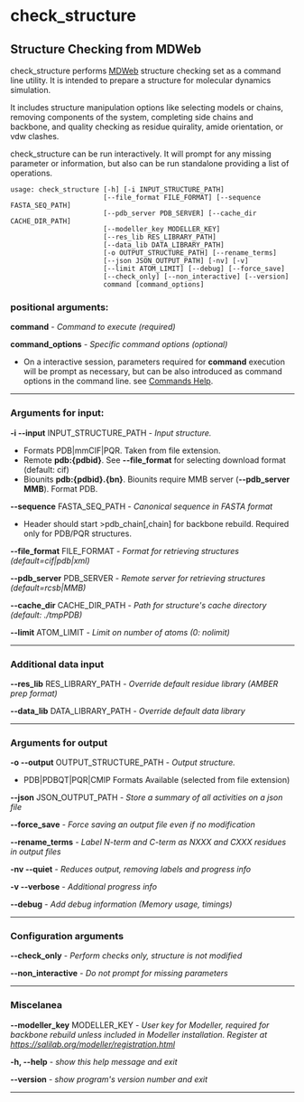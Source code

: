 # check_structure

## Structure Checking from MDWeb

check_structure performs [MDWeb](https://mmb.irbbarcelona.org/MDWeb) structure checking set as a command line utility. It is intended to prepare a structure for molecular dynamics simulation.

It includes structure manipulation options like selecting models or chains, removing components of the system, completing side chains and backbone, and quality checking as residue quirality, amide orientation, or vdw clashes.

check_structure can be run interactively. It will prompt for any missing parameter or information, but also can be run standalone providing a list of operations. 



~~~
usage: check_structure [-h] [-i INPUT_STRUCTURE_PATH]
                       [--file_format FILE_FORMAT] [--sequence FASTA_SEQ_PATH]
                       [--pdb_server PDB_SERVER] [--cache_dir CACHE_DIR_PATH]
                       [--modeller_key MODELLER_KEY]
                       [--res_lib RES_LIBRARY_PATH]
                       [--data_lib DATA_LIBRARY_PATH]
                       [-o OUTPUT_STRUCTURE_PATH] [--rename_terms]
                       [--json JSON_OUTPUT_PATH] [-nv] [-v]
                       [--limit ATOM_LIMIT] [--debug] [--force_save]
                       [--check_only] [--non_interactive] [--version]
                       command [command_options]

~~~
### positional arguments:
  **command** - _Command to execute (required)_

  **command_options** - _Specific command options (optional)_
* On a interactive session, parameters required for **command** execution will be prompt as necessary, but can be also introduced as command options in the command line. see [Commands Help](https://biobb-structure-checking.readthedocs.io/en/latest/commands_help.html). 
***
### Arguments for input:

**-i --input** INPUT_STRUCTURE_PATH - _Input structure._
* Formats PDB|mmCIF|PQR. Taken from file extension.
* Remote **pdb:{pdbid}**. See **--file_format** for selecting download format (default: cif)
* Biounits **pdb:{pdbid}.{bn}**. Biounits require MMB server (**--pdb_server MMB**). Format PDB.

**--sequence** FASTA_SEQ_PATH - _Canonical sequence in FASTA format_
* Header should start >pdb_chain[,chain] for backbone rebuild. Required only for PDB/PQR structures.

**--file_format** FILE_FORMAT - _Format for retrieving structures (default=cif|pdb|xml)_

**--pdb_server** PDB_SERVER - _Remote server for retrieving structures (default=rcsb|MMB)_

**--cache_dir** CACHE_DIR_PATH - _Path for structure's cache directory (default: ./tmpPDB)_

**--limit** ATOM_LIMIT - _Limit on number of atoms (0: nolimit)_

***
### Additional data input

**--res_lib** RES_LIBRARY_PATH - _Override default residue library (AMBER prep format)_

**--data_lib** DATA_LIBRARY_PATH - _Override default data library_

***
### Arguments for output

**-o --output** OUTPUT_STRUCTURE_PATH - _Output structure._
* PDB|PDBQT|PQR|CMIP Formats Available (selected from file extension)
  
**--json** JSON_OUTPUT_PATH - _Store a summary of all activities on a json file_

**--force_save** - _Force saving an output file even if no modification_

**--rename_terms** - _Label N-term and C-term as NXXX and CXXX residues in output files_

**-nv --quiet** - _Reduces output, removing labels and progress info_

**-v --verbose** - _Additional progress info_

**--debug** - _Add debug information (Memory usage, timings)_

***
### Configuration arguments
  
**--check_only** - _Perform checks only, structure is not modified_

**--non_interactive** - _Do not prompt for missing parameters_

***
### Miscelanea
**--modeller_key** MODELLER_KEY - _User key for Modeller, required for backbone rebuild unless included in Modeller installation. Register at https://salilab.org/modeller/registration.html_
  

**-h, --help** - _show this help message and exit_

**--version** - _show program's version number and exit_

***
